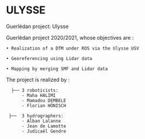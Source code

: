 # ULYSSE
Guerlédan project: Ulysse

Guerlédan project 2020/2021, whose objectives are : 

    • Realization of a DTM under ROS via the Ulysse USV

    • Georeferencing using Lidar data

    • Mapping by merging SMF and Lidar data 

The project is realized by :

      ├── 3 roboticists:   
          - Maha HALIMI
          - Mamadou DEMBELE 
          - Florian HÖNISCH

     ├──  3 hydrographers:
          - Alban Lalanne 
          - Jean de Lamotte 
          - Judicaël Gendre  
